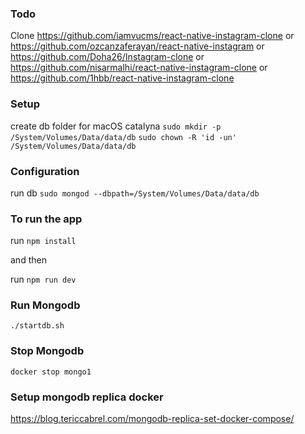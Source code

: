 ### Todo

Clone
https://github.com/iamvucms/react-native-instagram-clone
or
https://github.com/ozcanzaferayan/react-native-instagram
or
https://github.com/Doha26/Instagram-clone
or
https://github.com/nisarmalhi/react-native-instagram-clone
or
https://github.com/1hbb/react-native-instagram-clone

### Setup

create db folder for macOS catalyna
`sudo mkdir -p /System/Volumes/Data/data/db`
`sudo chown -R 'id -un' /System/Volumes/Data/data/db`

### Configuration

run db
`sudo mongod --dbpath=/System/Volumes/Data/data/db`

### To run the app

run
`npm install`

and then

run `npm run dev`

### Run Mongodb

`./startdb.sh`

### Stop Mongodb

`docker stop mongo1`

### Setup mongodb replica docker

https://blog.tericcabrel.com/mongodb-replica-set-docker-compose/
